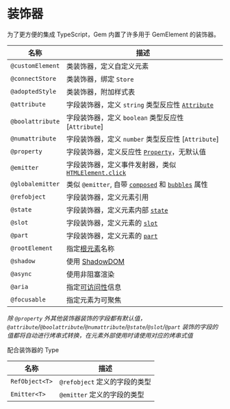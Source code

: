# 装饰器

为了更方便的集成 TypeScript，Gem 内置了许多用于 GemElement 的装饰器。

| 名称             | 描述                                                         |
| ---------------- | ------------------------------------------------------------ |
| `@customElement` | 类装饰器，定义自定义元素                                     |
| `@connectStore`  | 类装饰器，绑定 `Store`                                       |
| `@adoptedStyle`  | 类装饰器，附加样式表                                         |
| `@attribute`     | 字段装饰器，定义 `string` 类型反应性 [`Attribute`][5]        |
| `@boolattribute` | 字段装饰器，定义 `boolean` 类型反应性 [`Attribute`]          |
| `@numattribute`  | 字段装饰器，定义 `number` 类型反应性 [`Attribute`]           |
| `@property`      | 字段装饰器，定义反应性 [`Property`][6]，无默认值             |
| `@emitter`       | 字段装饰器，定义事件发射器，类似 [`HTMLElement.click`][4]    |
| `@globalemitter` | 类似 `@emitter`, 自带 [`composed`][7] 和 [`bubbles`][8] 属性 |
| `@refobject`     | 字段装饰器，定义元素引用                                     |
| `@state`         | 字段装饰器，定义元素内部 [`state`][1]                        |
| `@slot`          | 字段装饰器，定义元素的 [`slot`][2]                           |
| `@part`          | 字段装饰器，定义元素的 [`part`][3]                           |
| `@rootElement`   | 指定[根元素][9]名称                                          |
| `@shadow`        | 使用 [ShadowDOM](10)                                         |
| `@async`         | 使用非阻塞渲染                                               |
| `@aria`          | 指定[可访问性](11)信息                                       |
| `@focusable`     | 指定元素为可聚焦                                             |

[1]: https://github.com/w3c/webcomponents/blob/gh-pages/proposals/custom-states-and-state-pseudo-class.md
[2]: https://developer.mozilla.org/en-US/docs/Web/HTML/Global_attributes/slot
[3]: https://developer.mozilla.org/en-US/docs/Web/HTML/Global_attributes/part
[4]: https://developer.mozilla.org/en-US/docs/Web/API/HTMLElement/click
[5]: https://developer.mozilla.org/en-US/docs/Glossary/Attribute
[6]: https://developer.mozilla.org/en-US/docs/Glossary/property/JavaScript
[7]: https://developer.mozilla.org/en-US/docs/Web/API/Event/composed
[8]: https://developer.mozilla.org/en-US/docs/Web/API/Event/bubbles
[9]: https://developer.mozilla.org/en-US/docs/Web/API/Node/getRootNode
[10]: https://developer.mozilla.org/en-US/docs/Web/API/Web_components/Using_shadow_DOM
[11]: https://developer.mozilla.org/en-US/docs/Web/API/ElementInternals#instance_properties_included_from_aria

_除 `@property` 外其他装饰器装饰的字段都有默认值，`@attribute`/`@boolattribute`/`@numattribute`/`@state`/`@slot`/`@part` 装饰的字段的值都将自动进行烤串式转换，在元素外部使用时请使用对应的烤串式值_

配合装饰器的 Type

| 名称           | 描述                          |
| -------------- | ----------------------------- |
| `RefObject<T>` | `@refobject` 定义的字段的类型 |
| `Emitter<T>`   | `@emitter` 定义的字段的类型   |
